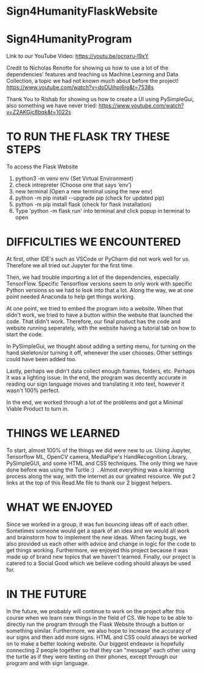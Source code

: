 # Sign4HumanityFlaskWebsite
 
# Sign4HumanityProgram

Link to our YouTube Video: https://youtu.be/ocnxru-I9xY

Credit to Nicholas Renotte for showing us how to use a lot of the dependencies' features and teaching us Machine Learning and Data Collection, a topic we had not known much about before the project! https://www.youtube.com/watch?v=doDUihpj6ro&t=7538s

Thank You to Rishab for showing us how to create a UI using PySimpleGui, also something we have never tried: https://www.youtube.com/watch?v=Z2AKGjc8bqk&t=1022s

# TO RUN THE FLASK TRY THESE STEPS
To access the Flask Website
1) python3 -m venv env (Set Virtual Environment)
2) check intrepreter (Choose one that says ‘env’)
3) new terminal (Open a new terminal using the new env)
4) python -m pip install --upgrade pip (check for updated pip)
5) python -m pip install flask (check for flask installation)
6) Type 'python -m flask run' into terminal and click popup in terminal to open

# DIFFICULTIES WE ENCOUNTERED
At first, other IDE's such as VSCode or PyCharm did not work well for us. Therefore we all tried out Jupyter for the first time. 

Then, we had trouble importing a lot of the dependencies, especially TensorFlow. Specific Tensorflow versions seem to only work with specific Python versions so we had to look into that a lot. Along the way, we at one point needed Anaconda to help get things working. 

At one point, we tried to embed the program into a website. When that didn't work, we tried to have a button within the website that launched the code. That didn't work. Therefore, our final product has the code and website running seperately, with the website having a tutorial tab on how to start the code. 

In PySimpleGui, we thought about adding a setting menu, for turning on the hand skeleton/or turning it off, whenever the user chooses. Other settings could have been added too. 

Lastly, perhaps we didn't data collect enough frames, folders, etc. Perhaps it was a lighting issue. In the end, the program was decently accurate in reading our sign language moves and translating it into text, however it wasn't 100% perfect.

In the end, we worked through a lot of the problems and got a Minimal Viable Product to turn in. 

# THINGS WE LEARNED
To start, almost 100% of the things we did were new to us. Using Jupyter, Tensorflow ML, OpenCV camera, MediaPipe's HandRecognition Library, PySimpleGUI, and some HTML and CSS techniques. The only thing we have done before was using the Turtle :)  . Almost everything was a learning process along the way, with the internet as our greatest resource. We put 2 links at the top of this Read.Me file to thank our 2 biggest helpers.

# WHAT WE ENJOYED
Since we worked in a group, it was fun bouncing ideas off of each other. Sometimes someone would get a spark of an idea and we would all work and brainstorm how to implement the new ideas. When facing bugs, we also provided us each other with advice and change in logic for the code to get things working. Furthermore, we enjoyed this project because it was made up of brand new topics that we haven't learned. Finally, our project is catered to a Social Good which we believe coding should always be used for. 

# IN THE FUTURE
In the future, we probably will continue to work on the project after this course when we learn new things in the field of CS. We hope to be able to directly run the program through the Flask Website through a button or something similar. Furthermore, we also hope to increase the accuracy of our signs and then add more signs. HTML and CSS could always be worked on to make a better looking website. Our biggest endeavor is hopefully connecting 2 people together so that they can "message" each other using the turtle as if they were texting on their phones, except through our program and with sign language.
